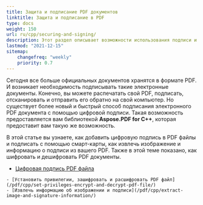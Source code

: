 ```yaml
---
title: Защита и подписание PDF документов
linktitle: Защита и подписание в PDF
type: docs
weight: 150
url: ru/cpp/securing-and-signing/
description: Этот раздел описывает возможности использования подписи и защиты вашего PDF документа с помощью C++
lastmod: "2021-12-15"
sitemap:
    changefreq: "weekly"
    priority: 0.7
---
```


Сегодня все больше официальных документов хранятся в формате PDF. И возникает необходимость подписывать такие электронные документы. Конечно, вы можете распечатать свой PDF, подписать, отсканировать и отправить его обратно на свой компьютер. Но существует более новый и быстрый способ подписания электронного PDF документа с помощью цифровой подписи. Такая возможность предоставляется вам библиотекой **Aspose.PDF for C++**, которая предоставит вам такую же возможность.

В этой статье вы узнаете, как добавить цифровую подпись в PDF файлы и подписать с помощью смарт-карты, как извлечь изображение и информацию о подписи из вашего PDF. Также в этой теме показано, как шифровать и дешифровать PDF документы.

- [Цифровая подпись PDF файла](/pdf/cpp/digitally-sign-pdf-file/)
```
- [Установить привилегии, зашифровать и расшифровать PDF файл](/pdf/cpp/set-privileges-encrypt-and-decrypt-pdf-file/)
- [Извлечь информацию об изображении и подписи](/pdf/cpp/extract-image-and-signature-information/)
```
